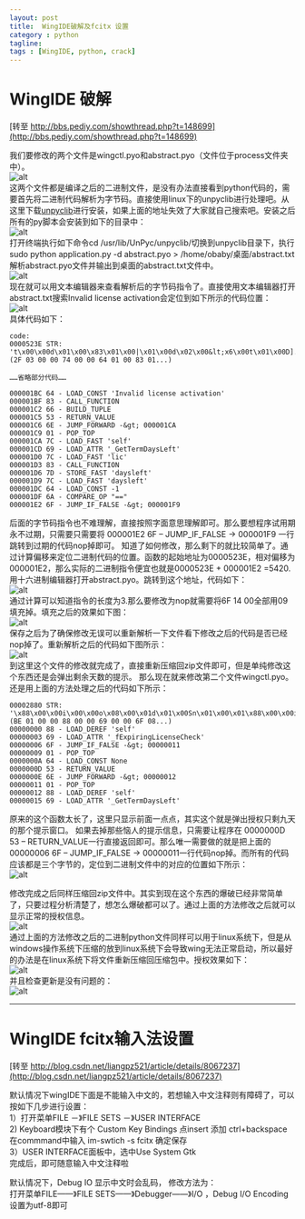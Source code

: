 ```yaml
---
layout: post
title:  WingIDE破解及fcitx 设置
category : python
tagline: 
tags : [WingIDE, python, crack]
---
```


# WingIDE 破解

[转至 http://bbs.pediy.com/showthread.php?t=148699](http://bbs.pediy.com/showthread.php?t=148699)

我们要修改的两个文件是wingctl.pyo和abstract.pyo（文件位于process文件夹中）。   
![alt](https://raw.github.com/lxiongh/lxiongh.github.com/master/_posts/image/wingide_crack/file.png)   
这两个文件都是编译之后的二进制文件，是没有办法直接看到python代码的，需要首先将二进制代码解析为字节码。直接使用linux下的unpyclib进行处理吧。从这里下载[unpyclib](https://pypi.python.org/pypi/unpyclib/0.8.1)进行安装，如果上面的地址失效了大家就自己搜索吧。安装之后所有的py脚本会安装到如下的目录中：   
![alt](https://raw.github.com/lxiongh/lxiongh.github.com/master/_posts/image/wingide_crack/unpyc.png)  
打开终端执行如下命令cd /usr/lib/UnPyc/unpyclib/切换到unpyclib目录下，执行sudo python application.py -d abstract.pyo > /home/obaby/桌面/abstract.txt 解析abstract.pyo文件并输出到桌面的abstract.txt文件中。  
![alt](https://raw.github.com/lxiongh/lxiongh.github.com/master/_posts/image/wingide_crack/jiexi.png)  
现在就可以用文本编辑器来查看解析后的字节码指令了。直接使用文本编辑器打开abstract.txt搜索Invalid license activation会定位到如下所示的代码位置：  
![alt](https://raw.github.com/lxiongh/lxiongh.github.com/master/_posts/image/wingide_crack/1.png)  
具体代码如下：

    code:
    0000523E STR: 't\x00\x00d\x01\x00\x83\x01\x00|\x01\x00d\x02\x00&lt;x6\x00t\x01\x00D].\x00}\x03\x00\x01\x00i\x02\x00...' (2F 03 00 00 74 00 00 64 01 00 83 01...)

    ……省略部分代码……
 
    000001BC 64 - LOAD_CONST 'Invalid license activation'
    000001BF 83 - CALL_FUNCTION
    000001C2 66 - BUILD_TUPLE
    000001C5 53 - RETURN_VALUE
    000001C6 6E - JUMP_FORWARD -&gt; 000001CA
    000001C9 01 - POP_TOP
    000001CA 7C - LOAD_FAST 'self'
    000001CD 69 - LOAD_ATTR '_GetTermDaysLeft'
    000001D0 7C - LOAD_FAST 'lic'
    000001D3 83 - CALL_FUNCTION
    000001D6 7D - STORE_FAST 'daysleft'
    000001D9 7C - LOAD_FAST 'daysleft'
    000001DC 64 - LOAD_CONST -1
    000001DF 6A - COMPARE_OP "=="
    000001E2 6F - JUMP_IF_FALSE -&gt; 000001F9

后面的字节码指令也不难理解，直接按照字面意思理解即可。那么要想程序试用期永不过期，只需要只需要将 000001E2 6F – JUMP_IF_FALSE -> 000001F9 一行跳转到过期的代码nop掉即可。
知道了如何修改，那么剩下的就比较简单了。通过计算偏移来定位二进制代码的位置。函数的起始地址为0000523E，相对偏移为000001E2，那么实际的二进制指令便宜也就是0000523E + 000001E2 =5420.用十六进制编辑器打开abstract.pyo。跳转到这个地址，代码如下：  
![alt](https://raw.github.com/lxiongh/lxiongh.github.com/master/_posts/image/wingide_crack/2.png)  
通过计算可以知道指令的长度为3.那么要修改为nop就需要将6F 14 00全部用09填充掉。填充之后的效果如下图：  
![alt](https://raw.github.com/lxiongh/lxiongh.github.com/master/_posts/image/wingide_crack/3.png)  
保存之后为了确保修改无误可以重新解析一下文件看下修改之后的代码是否已经nop掉了。重新解析之后的代码如下图所示：  
![alt](https://raw.github.com/lxiongh/lxiongh.github.com/master/_posts/image/wingide_crack/4.png)  
到这里这个文件的修改就完成了，直接重新压缩回zip文件即可，但是单纯修改这个东西还是会弹出剩余天数的提示。
那么现在就来修改第二个文件wingctl.pyo。还是用上面的方法处理之后的代码如下所示：  

    00002880 STR: '\x88\x00\x00i\x00\x00o\x08\x00\x01d\x01\x00Sn\x01\x00\x01\x88\x00\x00i\x01\x00\x83\x00\x00}\x01\x00|\x01\x00d\x02...' (BE 01 00 00 88 00 00 69 00 00 6F 08...)
    00000000 88 - LOAD_DEREF 'self'
    00000003 69 - LOAD_ATTR '_fExpiringLicenseCheck'
    00000006 6F - JUMP_IF_FALSE -&gt; 00000011
    00000009 01 - POP_TOP
    0000000A 64 - LOAD_CONST None
    0000000D 53 - RETURN_VALUE
    0000000E 6E - JUMP_FORWARD -&gt; 00000012
    00000011 01 - POP_TOP
    00000012 88 - LOAD_DEREF 'self'
    00000015 69 - LOAD_ATTR '_GetTermDaysLeft'

原来的这个函数太长了，这里只显示前面一点点，其实这个就是弹出授权只剩九天的那个提示窗口。 如果去掉那些恼人的提示信息，只需要让程序在 0000000D 53 – RETURN_VALUE一行直接返回即可。那么唯一需要做的就是把上面的 00000006 6F – JUMP_IF_FALSE -> 00000011一行代码nop掉。而所有的代码应该都是三个字节的，定位到二进制文件中的对应的位置如下所示：     
![alt](https://raw.github.com/lxiongh/lxiongh.github.com/master/_posts/image/wingide_crack/wingctl.png)  

修改完成之后同样压缩回zip文件中。其实到现在这个东西的爆破已经非常简单了，只要过程分析清楚了，想怎么爆破都可以了。通过上面的方法修改之后就可以显示正常的授权信息。  
![alt](https://raw.github.com/lxiongh/lxiongh.github.com/master/_posts/image/wingide_crack/WingIDE.png)  
通过上面的方法修改之后的二进制python文件同样可以用于linux系统下，但是从windows操作系统下压缩的放到linux系统下会导致wing无法正常启动，所以最好的办法是在linux系统下将文件重新压缩回压缩包中。授权效果如下：  
![alt](https://raw.github.com/lxiongh/lxiongh.github.com/master/_posts/image/wingide_crack/linux.png)  
并且检查更新是没有问题的：  
![alt](https://raw.github.com/lxiongh/lxiongh.github.com/master/_posts/image/wingide_crack/update.png) 


----------------------------

# WingIDE fcitx输入法设置

[转至 http://blog.csdn.net/liangpz521/article/details/8067237](http://blog.csdn.net/liangpz521/article/details/8067237)  

默认情况下wingIDE下面是不能输入中文的，若想输入中文注释则有障碍了，可以按如下几步进行设置：  
1）打开菜单FILE －》FILE SETS －》USER INTERFACE  
2) Keyboard模块下有个 Custom Key Bindings 点insert 添加 ctrl+backspace   在commmand中输入 im-swtich -s fcitx 确定保存  
3）USER INTERFACE面板中，选中Use System Gtk  
完成后，即可随意输入中文注释啦  

默认情况下，Debug IO 显示中文时会乱码， 修改方法为：  
打开菜单FILE——》FILE SETS——》Debugger——》I/O   ，Debug I/O Encoding 设置为utf-8即可